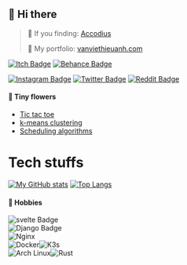 ## 👋 Hi there

> 🐊 If you finding: [Accodius](https://accodius.com/)
> 
> 🌼 My portfolio: [vanviethieuanh.com](https://vanviethieuanh.com/)

[![Itch Badge](https://img.shields.io/badge/-accodius-FA5C5C?style=flat&labelColor=FA5C5C&logo=itch.io&logoColor=white)](https://accodius.itch.io/)
[![Behance Badge](https://img.shields.io/badge/-vanviethieuanh-1769FF?style=flat&labelColor=1769FF&logo=behance&logoColor=white)](https://www.behance.net/vanviethieuanh)


[![Instagram Badge](https://img.shields.io/badge/-@accodius-E4405F?style=flat&labelColor=E4405F&logo=instagram&logoColor=white)](https://instagram.com/accodius)
[![Twitter Badge](https://img.shields.io/badge/-@AccodiusdeVan-1DA1F2?style=flat&labelColor=1DA1F2&logo=twitter&logoColor=white)](https://twitter.com/AccodiusdeVan)
[![Reddit Badge](https://img.shields.io/badge/-@Accodius_de_Van-FF4500?style=flat&labelColor=FF4500&logo=reddit&logoColor=white)](https://www.reddit.com/user/Accodius_de_Van)


#### 🌻 Tiny flowers

- [Tic tac toe](https://vanviethieuanh.com/tictactoe/)
- [k-means clustering](http://vanviethieuanh.com/k-means-clustering/)
- [Scheduling algorithms](https://vanviethieuanh.com/scheduling-algorithms/)

# Tech stuffs
[![My GitHub stats](https://github-readme-stats.vercel.app/api?username=vanviethieuanh&hide=prs&theme=gruvbox)](https://github.com/anuraghazra/github-readme-stats)
[![Top Langs](https://github-readme-stats.vercel.app/api/top-langs/?username=vanviethieuanh&layout=compact&theme=gruvbox&langs_count=6&hide=jupyter%20notebook,html,css,tex,scss)](https://github.com/anuraghazra/github-readme-stats)

#### 🧪 Hobbies

![svelte Badge](https://img.shields.io/badge/-svelte-FF3E00?style=for-the-badge&labelColor=black&logo=svelte&logoColor=FF3E00)<br/>
![Django Badge](https://img.shields.io/badge/-Django-092E20?style=for-the-badge&labelColor=black&logo=Django&logoColor=white)<br/>
![Nginx](https://img.shields.io/badge/-Nginx-009639?style=for-the-badge&labelColor=black&logo=Nginx&logoColor=009639)<br/>
![Docker](https://img.shields.io/badge/-Docker-2496ED?style=for-the-badge&labelColor=black&logo=Docker&logoColor=white)![K3s](https://img.shields.io/badge/-K3S-FF8C00?style=for-the-badge&labelColor=black&logo=K3S&logoColor=white)<br/>
![Arch Linux](https://img.shields.io/badge/-Arch_Linux-1793D1?style=for-the-badge&labelColor=black&logo=ArchLinux&logoColor=1793D1)![Rust](https://img.shields.io/badge/-Rust-000000?style=for-the-badge&labelColor=black&logo=Rust&logoColor=white)<br/>



